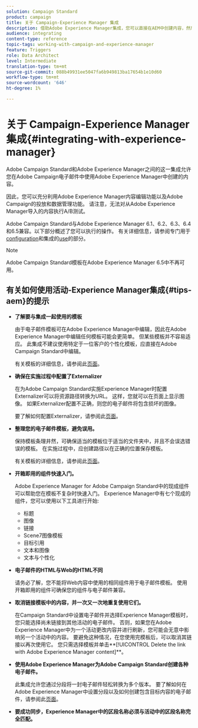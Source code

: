 ```yaml
---
solution: Campaign Standard
product: campaign
title: 关于 Campaign-Experience Manager 集成
description: 借助Adobe Experience Manager集成，您可以直接在AEM中创建内容，然后在Adobe Campaign中使用。
audience: integrating
content-type: reference
topic-tags: working-with-campaign-and-experience-manager
feature: Triggers
role: Data Architect
level: Intermediate
translation-type: tm+mt
source-git-commit: 088b49931ee5047fa6b949813ba17654b1e10d60
workflow-type: tm+mt
source-wordcount: '646'
ht-degree: 1%

---
```



# 关于 Campaign-Experience Manager 集成{#integrating-with-experience-manager}

Adobe Campaign Standard和Adobe Experience Manager之间的这一集成允许您在Adobe Campaign电子邮件中使用Adobe Experience Manager中创建的内容。

因此，您可以充分利用Adobe Experience Manager内容编辑功能以及Adobe Campaign的投放和数据管理功能。 请注意，无法对从Adobe Experience Manager导入的内容执行A/B测试。

Adobe Campaign Standard与Adobe Experience Manager 6.1、6.2、6.3、6.4和6.5兼容。以下部分概述了您可以执行的操作。 有关详细信息，请参阅专门用于[configuration](https://docs.adobe.com/content/help/en/experience-manager-65/administering/integration/campaignstandard.html)和集成的[use](https://docs.adobe.com/content/help/en/experience-manager-65/authoring/aem-adobe-campaign/campaign.html)的部分。

>[!NOTE]
>
> Adobe Campaign Standard模板在Adobe Experience Manager 6.5中不再可用。

## 有关如何使用活动-Experience Manager集成{#tips-aem}的提示

* **了解要与集成一起使用的模板**

   由于电子邮件模板可在Adobe Experience Manager中编辑，因此在Adobe Experience Manager中编辑任何模板可能会更简单。 但某些模板并不容易适应。 此集成不建议使用特定于一位客户的个性化模板，应直接在Adobe Campaign Standard中编辑。

   有关模板的详细信息，请参阅此[页面](https://docs.adobe.com/content/help/en/experience-manager-65/developing/platform/templates/templates.html)。

* **确保在实施过程中配置了Externalizer**

   在为Adobe Campaign Standard实施Experience Manager时配置Externalizer可以将资源路径转换为URL。 这样，您就可以在页面上显示图像。 如果Externalizer配置不正确，则您的电子邮件将包含损坏的图像。

   要了解如何配置Externalizer，请参阅此[页面](https://docs.adobe.com/content/help/en/experience-manager-65/developing/platform/externalizer.html)。

* **整理您的电子邮件模板，避免误用。**

   保持模板条理井然，可确保适当的模板位于适当的文件夹中，并且不会误选错误的模板。 在实施过程中，应创建路径以在正确的位置保存模板。

   有关模板的详细信息，请参阅此[页面](https://docs.adobe.com/content/help/en/experience-manager-65/developing/platform/templates/templates.html#template-availability)。

* **开箱即用的组件快速入门。**

   Adobe Experience Manager for Adobe Campaign Standard中的现成组件可以帮助您在模板不复杂时快速入门。
Experience Manager中有七个现成的组件，您可以使用以下工具进行开始:

   * 标题
   * 图像
   * 链接
   * Scene7图像模板
   * 目标引用
   * 文本和图像
   * 文本与个性化

* **电子邮件的HTML与Web的HTML不同**

   请务必了解，您不能将Web内容中使用的相同组件用于电子邮件模板。 使用开箱即用的组件可确保您的组件与电子邮件兼容。

* **取消链接模板中的内容，并一次又一次地重复使用它们。**

   在Campaign Standard中设置电子邮件并选择Experience Manager模板时，您只能选择尚未链接到其他活动的电子邮件。 否则，如果您在Adobe Experience Manager中为一个活动更改内容并进行刷新，您可能会无意中影响另一个活动中的内容。
要避免这种情况，在您使用完模板后，可以取消其链接以再次使用它。 您只需选择模板并单击**[!UICONTROL Delete the link with Adobe Experience Manager content]**。

* **使用Adobe Experience Manager为Adobe Campaign Standard创建各种电子邮件。**

   此集成允许您通过分段将一封电子邮件轻松转换为多个版本。
要了解如何在Adobe Experience Manager中设置分段以及如何创建包含目标内容的电子邮件，请参阅此[页面](https://docs.adobe.com/help/en/experience-manager-65/authoring/aem-adobe-campaign/target-adobe-campaign.html#setting-up-segmentation-in-aem)。

* **要成功同步，Experience Manager中的区段名称必须与活动中的区段名称完全匹配。**